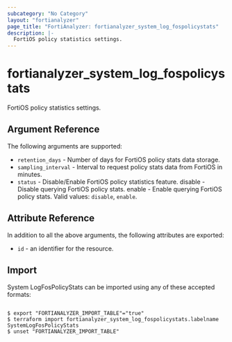 ```yaml
---
subcategory: "No Category"
layout: "fortianalyzer"
page_title: "FortiAnalyzer: fortianalyzer_system_log_fospolicystats"
description: |-
  FortiOS policy statistics settings.
---
```


# fortianalyzer_system_log_fospolicystats
FortiOS policy statistics settings.

## Argument Reference


The following arguments are supported:


* `retention_days` - Number of days for FortiOS policy stats data storage.
* `sampling_interval` - Interval to request policy stats data from FortiOS in minutes.
* `status` - Disable/Enable FortiOS policy statistics feature. disable - Disable querying FortiOS policy stats. enable - Enable querying FortiOS policy stats. Valid values: `disable`, `enable`.



## Attribute Reference

In addition to all the above arguments, the following attributes are exported:
* `id` - an identifier for the resource.

## Import

System LogFosPolicyStats can be imported using any of these accepted formats:
```

$ export "FORTIANALYZER_IMPORT_TABLE"="true"
$ terraform import fortianalyzer_system_log_fospolicystats.labelname SystemLogFosPolicyStats
$ unset "FORTIANALYZER_IMPORT_TABLE"
```

